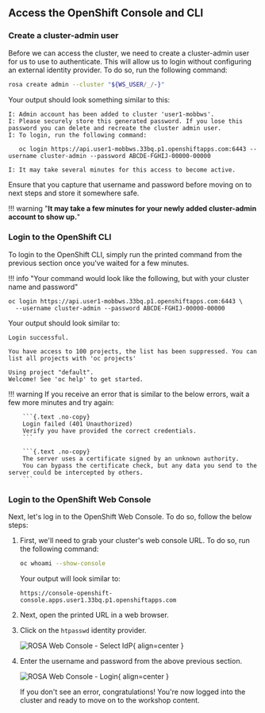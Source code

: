 ## Access the OpenShift Console and CLI

### Create a cluster-admin user

Before we can access the cluster, we need to create a cluster-admin user for us to use to authenticate. This will allow us to login without configuring an external identity provider. To do so, run the following command:

```bash
rosa create admin --cluster "${WS_USER/_/-}"
```

Your output should look something similar to this:

```{.text .no-copy}
I: Admin account has been added to cluster 'user1-mobbws'.
I: Please securely store this generated password. If you lose this password you can delete and recreate the cluster admin user.
I: To login, run the following command:

   oc login https://api.user1-mobbws.33bq.p1.openshiftapps.com:6443 --username cluster-admin --password ABCDE-FGHIJ-00000-00000

I: It may take several minutes for this access to become active.
```

Ensure that you capture that username and password before moving on to next steps and store it somewhere safe.

!!! warning "**It may take a few minutes for your newly added cluster-admin account to show up.**"

### Login to the OpenShift CLI

To login to the OpenShift CLI, simply run the printed command from the previous section once you've waited for a few minutes.

!!! info "Your command would look like the following, but with your cluster name and password"

```{.text .no-copy}
oc login https://api.user1-mobbws.33bq.p1.openshiftapps.com:6443 \
  --username cluster-admin --password ABCDE-FGHIJ-00000-00000
```

Your output should look similar to:

```{.text .no-copy}
Login successful.

You have access to 100 projects, the list has been suppressed. You can list all projects with 'oc projects'

Using project "default".
Welcome! See 'oc help' to get started.
```

!!! warning
        If you receive an error that is similar to the below errors, wait a few more minutes and try again:

        ```{.text .no-copy}
        Login failed (401 Unauthorized)
        Verify you have provided the correct credentials.
        ```
        
        ```{.text .no-copy}
        The server uses a certificate signed by an unknown authority.
        You can bypass the certificate check, but any data you send to the server could be intercepted by others.
        ```

### Login to the OpenShift Web Console

Next, let's log in to the OpenShift Web Console. To do so, follow the below steps:

1. First, we'll need to grab your cluster's web console URL. To do so, run the following command:

    ```bash
    oc whoami --show-console
    ```

    Your output will look similar to:

    ```{.text .no-copy}
    https://console-openshift-console.apps.user1.33bq.p1.openshiftapps.com
    ```

1. Next, open the printed URL in a web browser.

1. Click on the `htpasswd` identity provider.

    ![ROSA Web Console - Select IdP](../assets/images/rosa-console-select-idp.png){ align=center }

1. Enter the username and password from the above previous section.

    ![ROSA Web Console - Login](../assets/images/rosa-console-login.png){ align=center }

    If you don't see an error, congratulations! You're now logged into the cluster and ready to move on to the workshop content.
